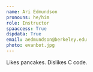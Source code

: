 ```yaml
---
name: Ari Edmundson
pronouns: he/him
role: Instructor
spaaccess: True
dspdata: True
email: aedmundson@berkeley.edu 
photo: evanbot.jpg
---
```


Likes pancakes. Dislikes C code.